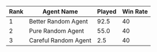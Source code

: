| Rank | Agent Name | Played | Win Rate |
|------|------------|------|-------|
| 1 | Better Random Agent | 92.5 | 40 |
| 2 | Pure Random Agent | 55.0 | 40 |
| 3 | Careful Random Agent | 2.5 | 40 |